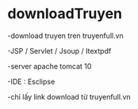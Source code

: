# downloadTruyen
-download truyen tren truyenfull.vn

-JSP / Servlet / Jsoup / Itextpdf

-server apache tomcat 10 

-IDE : Esclipse

-chỉ lấy link download từ truyenfull.vn
